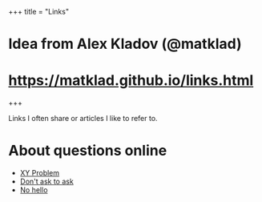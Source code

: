 +++
title = "Links"

# Idea from Alex Kladov (@matklad)
# https://matklad.github.io/links.html
+++

Links I often share or articles I like to refer to.

# About questions online

- [XY Problem](https://xyproblem.info)
- [Don't ask to ask](https://dontasktoask.com)
- [No hello](https://nohello.net)

